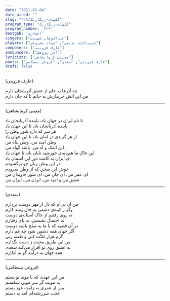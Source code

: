 ```yaml
---
date: "2021-02-04"
date_aired: ""
slug: "گلهای-رنگارنگ/۳۲۹"
program_type: "گلهای-رنگارنگ"
program_number: '۳۲۹'
dastgah: 'افشاری'
singers: ["عبدالوهاب شهیدی"]
players: ["حبیب‌الله بدیعی", "جواد معروفی"]
composers: ["عارف قزوینی"]
announcers: ["آذر پژوهش"]
lyricists: ["معینی کرمانشاهی"]
poets: ["عارف قزوینی", "سعدی", "فروغی بسطامی"]
draft: false
---
```


(عارف قزوینی)  

چه آذرها به جان از عشق آذربایجان دارم  
من این آتش خریدارش به جانم تا که جان دارم  

---  

(معینی کرمانشاهی)  

تا نام ایران در جهان باد، پاینده آذربایجان باد  
پاینده آذربایجان باد، تا این جهان باد  
هر سر که دارد شور وطن را  
از هر گزندی در امان باد، تا این جهان باد  
وطن امید من، وطن پناه من  
این اشک و آه من، باشد گواه من  
این خاکِ ما هم‌پایه‌ی خورشید تابان باد، تا جهان باد  
ای ایران به کامت دورِ این آسمان باد  
در این وطن زبان چو برگشودم  
خوش این سخن که از وطن سرودم  
ای عمر من، ای جان من، ای شور جاویدان من  
عشق من و امید من، ایران من، ایران من  

---  

(سعدی)  

من آن نی‌ام که دل از مهر دوست بردارم  
وگر ز کینه‌ی دشمن به جان رسد کارم  
نه روی رفتنم از خاک آستانه‌ی دوست  
نه احتمال نشستن، نه پای رفتارم  
در آن قضیه که با ما به صلح باشد دوست  
اگر جهان همه دشمن شود چه غم دارم  
گرم هزار تَعَنُّت کنی و طعنه زنی  
من این طریق محبت ز دست نگذارم  
به عشق روی تو اقرار می‌كند سعدی  
همه جهان به درآیند گو به انکارم  

---  

(فروغی بسطامی)  

من این عهدی که با موی تو بستم  
به مویت گر سر مویی شکستم  
پس از عمری به زلفت عهد بستم  
عجب سررشته‌ای آمد به دستم  
